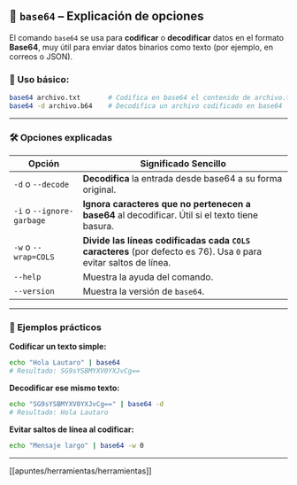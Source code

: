 
## 🧾 `base64` – Explicación de opciones

El comando `base64` se usa para **codificar** o **decodificar** datos en el formato **Base64**, muy útil para enviar datos binarios como texto (por ejemplo, en correos o JSON).

### 📌 Uso básico:

```bash
base64 archivo.txt       # Codifica en base64 el contenido de archivo.txt
base64 -d archivo.b64    # Decodifica un archivo codificado en base64
```

---

### 🛠️ Opciones explicadas

| Opción                    | Significado Sencillo                                                                                               |
| ------------------------- | ------------------------------------------------------------------------------------------------------------------ |
| `-d` o `--decode`         | **Decodifica** la entrada desde base64 a su forma original.                                                        |
| `-i` o `--ignore-garbage` | **Ignora caracteres que no pertenecen a base64** al decodificar. Útil si el texto tiene basura.                    |
| `-w` o `--wrap=COLS`      | **Divide las líneas codificadas cada `COLS` caracteres** (por defecto es 76). Usa `0` para evitar saltos de línea. |
| `--help`                  | Muestra la ayuda del comando.                                                                                      |
| `--version`               | Muestra la versión de `base64`.                                                                                    |

---

### 🧪 Ejemplos prácticos

**Codificar un texto simple:**

```bash
echo "Hola Lautaro" | base64
# Resultado: SG9sYSBMYXV0YXJvCg==
```

**Decodificar ese mismo texto:**

```bash
echo "SG9sYSBMYXV0YXJvCg==" | base64 -d
# Resultado: Hola Lautaro
```

**Evitar saltos de línea al codificar:**

```bash
echo "Mensaje largo" | base64 -w 0
```



----
[[apuntes/herramientas/herramientas]]